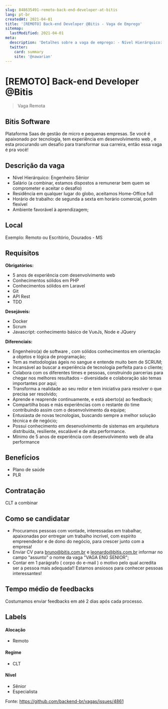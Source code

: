 ```yaml
---
slug: 848635491-remoto-back-end-developer-at-bitis
lang: pt-br
createdAt: 2021-04-01
title: '[REMOTO] Back-end Developer @Bitis - Vaga de Emprego'
sitemap:
  lastModified: 2021-04-01
meta:
  description: 'Detalhes sobre a vaga de emprego: - Nível Hierárquico: Engenheiro Sênior - Salário (a combinar, estamos dispostos a remunerar bem quem se comprometer e aceitar o desafio) - Residência em qualquer lugar do globo, aceitamos Home-Office full - Horário de trabalho: de segunda a sexta em horário comercial, porém flexível - Ambiente favorável à aprendizagem;'
  twitter:
    card: summary
    site: '@nawarian'
---
```


# [REMOTO] Back-end Developer @Bitis

<!--
==================================================
Caso a vaga for remoto durante a pandemia informar no texto "Remoto durante o covid"
==================================================
-->
<!-- 
==================================================
POR FAVOR, SÓ POSTE SE A VAGA FOR PARA BACK-END!

Não faça distinção de gênero no título da vaga.

Use: "Back-End Developer" ao invés de 
"Desenvolvedor Back-End" \o/

Exemplo: `[São Paulo] Back-End Developer @ NOME DA EMPRESA`
==================================================
-->
<!--
==================================================
Caso a vaga for remoto durante a pandemia deixar a linha abaixo
==================================================
-->
> Vaga Remota

## Bitis Software

Plataforma Saas de gestão de micro e pequenas empresas.
Se você é apaixonado por tecnologia, tem experiência em desenvolvimento web , e esta procurando um desafio para transformar sua carreira, então essa vaga é pra você!

## Descrição da vaga

- Nível Hierárquico: Engenheiro Sênior
- Salário (a combinar, estamos dispostos a remunerar bem quem se comprometer e aceitar o desafio)
- Residência em qualquer lugar do globo, aceitamos Home-Office full
- Horário de trabalho: de segunda a sexta em horário comercial, porém flexível
- Ambiente favorável à aprendizagem;

## Local

Exemplo: Remoto ou Escritório, Dourados - MS

## Requisitos

**Obrigatórios:**

- 5 anos de experiência com desenvolvimento web
- Conhecimentos sólidos em PHP
- Conhecimentos sólidos em Laravel
- Git
- API Rest
- TDD

**Desejáveis:**

- Docker
- Scrum
- Javascript: conhecimento básico de VueJs, Node e JQuery

**Diferenciais:**

- Engenheiro(a) de software , com sólidos conhecimentos em orientação a objetos e lógica de programação;
- Tem as metodologias ágeis no sangue e entende muito bem de SCRUM;
- Incansável ao buscar a experiência de tecnologia perfeita para o cliente;
- Colabora com os diferentes times e pessoas, construindo parcerias para chegar nos melhores resultados – diversidade e colaboração são temas importantes por aqui;
- Transforma a realidade ao seu redor e tem iniciativa para resolver o que precisa ser resolvido;
- Aprende e reaprende continuamente, e está aberto(a) ao feedback;
- Compartilha boas e más experiências com o restante do time contribuindo assim com o desenvolvimento da equipe;
- Entusiasta de novas tecnologias, buscando sempre a melhor solução técnica e de negócio;
- Possui conhecimento em desenvolvimento de sistemas em arquitetura distribuída, resiliente, escalável e de alta performance.
- Mínimo de 5 anos de experiência com desenvolvimento web de alta performance

## Benefícios

- Plano de saúde
- PLR

## Contratação

CLT a combinar

## Como se candidatar


- Procuramos pessoas com vontade, interessadas em trabalhar, apaixonadas por entregar um trabalho incrível, com espírito empreendedor e de dono do negócio, para crescer junto com a empresa!
- Enviar CV para bruno@bitis.com.br e leonardo@bitis.com.br 
informar no campo “assunto” o nome da vaga "VAGA ENG SENIOR";
- Contar em 1 parágrafo ( corpo do e-mail ) o motivo pelo qual acredita ser a pessoa mais adequada!! Estamos ansiosos para conhecer pessoas interessantes!


## Tempo médio de feedbacks

Costumamos enviar feedbacks em até 2 dias após cada processo.

## Labels
<!-- retire os labels que não fazem sentido à vaga -->

#### Alocação
- Remoto

#### Regime
- CLT

#### Nível
- Sênior
- Especialista




Fonte: https://github.com/backend-br/vagas/issues/4861